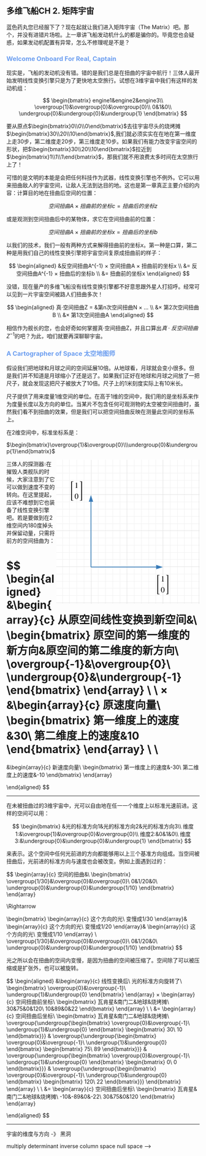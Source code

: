## 多维飞船CH 2. 矩阵宇宙

蓝色药丸您已经服下了？现在起就让我们进入矩阵宇宙（The Matrix）吧。那个，并没有进错片场啦。上一章讲飞船发动机什么的都是骗你的。毕竟您也会疑惑，如果发动机配置有异常，怎么不修理呢是不是？

### <span style="color:#6c9ef0" /> **Welcome Onboard For Real, Captain**

现实是，飞船的发动机没有错。错的是我们总是在扭曲的宇宙中航行！三体人最开始发明线性变换引擎只是为了更快地太空旅行。试想在3维宇宙中我们有这样的发动机组：

$$
\begin{bmatrix}
engine1&engine2&engine3\\ 
\overgroup{1}&\overgroup{0}&\overgroup{0}\\
0&1&0\\
\undergroup{0}&\undergroup{0}&\undergroup{1}
\end{bmatrix}
$$

要从原点$\begin{bmatrix}0\\0\\0\end{bmatrix}$去往宇宙尽头的烧烤摊$\begin{bmatrix}30\\20\\10\end{bmatrix}$,我们就必须实实在在地在第一维度上走30步，第二维度走20步，第三维度走10步。如果我们有能力改变宇宙空间的形状，把$\begin{bmatrix}30\\20\\10\end{bmatrix}$拉近到$\begin{bmatrix}1\\1\\1\end{bmatrix}$，那我们就不用浪费太多时间在太空旅行上了！

可惜的是文明的本能是会把任何科技作为武器，线性变换引擎也不例外。它可以用来扭曲敌人的宇宙空间，让敌人无法到达目的地。这也是第一章真正主要介绍的内容：计算目的地在扭曲后空间的位置：

$$
空间扭曲A × 扭曲前的坐标c = 扭曲后的坐标z
$$

或是观测到空间扭曲后中的某物体，求它在空间扭曲前的位置：

$$
空间扭曲A × 扭曲前的坐标x = 扭曲后的坐标b
$$

以我们的技术，我们一般有两种方式来解得扭曲前的坐标$x$。第一种是口算，第二种是用我们自己的线性变换引擎把宇宙空间复原成扭曲前的样子：

$$
\begin{aligned}
&反空间扭曲A^{-1} × 空间扭曲A × 扭曲前的坐标x \\
&= 反空间扭曲A^{-1} × 扭曲后的坐标b \\
&= 扭曲前的坐标x
\end{aligned}
$$

没错，现在量产的多维飞船没有线性变换引擎都不好意思跟外星人打招呼。经常可以见到一片宇宙空间被路人们扭曲多次！

$$
\begin{aligned}
真·空间扭曲Z = &第n次空间扭曲N × ... \\
&× 第2次空间扭曲B \\
&× 第1次空间扭曲A
\end{aligned}
$$

相信作为舰长的您，也会好奇如何掌握真·空间扭曲Z，并且口算出$真·反空间扭曲Z^{-1}$的吧？为此，咱们就要再深聊聊宇宙。

### <span style="color:#6c9ef0"/> **A Cartographer of Space 太空地图师**

假设我们把地球和月球之间的空间延展10倍。从地球看，月球就会变小很多。但是我们并不知道是月球缩小了还是远了。如果我们正好在地球和月球之间放了一把尺子，就会发现这把尺子被放大了10倍。尺子上的1米刻度实际上有10米长。

尺子提供了用来度量1维空间的单位。在高于1维的空间中，我们用的是坐标系来作为度量长度以及方向的单位。当某片不包含任何可观测物的太空被空间扭曲时，虽然我们看不到扭曲的效果，但是我们可以把空间扭曲反映在测量此空间的坐标系上。

在2维空间中，标准坐标系是：

$\begin{bmatrix}\overgroup{1}&\overgroup{0}\\\undergroup{0}&\undergroup{1}\end{bmatrix}$

<img align="right" src="https://raw.githubusercontent.com/fengthedroid/spacetravelguide/master/resources/ch2-1.png">

三体人的探测器💧在摧毁人类舰队的时候，大家注意到了它可以做到速度不变的转向。在这里提起，应该不难想到它也装备了线性变换引擎吧。若是要做到在2维空间内180度掉头并保留动量，只需将前方的空间扭曲为：

$$
\begin{aligned}
&\begin{array}{c}
   从原空间线性变换到新空间&\\
   \begin{bmatrix} 
   原空间的第一维度的新方向&原空间的第二维度的新方向\\
\overgroup{-1}&\overgroup{0}\\
\undergroup{0}&\undergroup{-1}
\end{bmatrix}
\end{array}
\\
\\
×
&\begin{array}{c}
原速度向量\\
\begin{bmatrix} 
第一维度上的速度&30\\
第二维度上的速度&10
\end{bmatrix}
\end{array}
\\
\\
=
&\begin{array}{c}
新速度向量\\
\begin{bmatrix} 
第一维度上的速度&-30\\
第二维度上的速度&-10
\end{bmatrix}
\end{array}


\end{aligned}
$$



-----
在未被扭曲过的3维宇宙中，光可以自由地在任一一个维度上以标准光速前进。这样的空间可以用：

$$
\begin{bmatrix}
&光的标准方向1&光的标准方向2&光的标准方向3\\ 
维度1:&\overgroup{1}&\overgroup{0}&\overgroup{0}\\
维度2:&0&1&0\\
维度3:&\undergroup{0}&\undergroup{0}&\undergroup{1}
\end{bmatrix}
$$

来表示。这个空间中任何光前进的方向都能够用以上三个基准方向组成。当空间被扭曲后，光前进的标准方向与速度也会被改变。例如上面遇到过的：

$$
\begin{array}{c}
   空间的扭曲&\\
   \begin{bmatrix} 
\overgroup{1/30}&\overgroup{0}&\overgroup{0}\\
0&1/20&0\\
\undergroup{0}&\undergroup{0}&\undergroup{1/10}
\end{bmatrix}
\end{array}

\Rightarrow


\begin{bmatrix} 
\begin{array}{c}
这个方向的光\\
变慢成1/30
\end{array}&
\begin{array}{c}
这个方向的光\\
变慢成1/20
\end{array}&
\begin{array}{c}
这个方向的光\\
变慢成1/10
\end{array}
\\
\overgroup{1/30}&\overgroup{0}&\overgroup{0}\\
0&1/20&0\\
\undergroup{0}&\undergroup{0}&\undergroup{1/10}
\end{bmatrix}
$$

光之所以会在扭曲的空间内变慢，是因为扭曲的空间被压缩了。空间除了可以被压缩或是扩张外，也可以被旋转。

$$
\begin{aligned}
&\begin{array}{c}
   线性变换后\\
   光的标准方向旋转了\\
   \begin{bmatrix} 
\overgroup{0}&\overgroup{-1}\\
\undergroup{1}&\undergroup{0}
\end{bmatrix}
\end{array}
×
\begin{array}{c}
空间扭曲前坐标\\
\begin{bmatrix} 
瓦肯星&南门二&地球&烧烤摊\\
30&75&0&120\\
10&89&0&22
\end{bmatrix}
\end{array}
\\
\\
&=
\begin{array}{c}
空间扭曲后坐标\\
\begin{bmatrix} 
瓦肯星&南门二&地球&烧烤摊\\
\overgroup{\undergroup{\begin{bmatrix} 
\overgroup{0}&\overgroup{-1}\\
\undergroup{1}&\undergroup{0}
\end{bmatrix}
\begin{bmatrix} 
30\\
10
\end{bmatrix}}}
&
\overgroup{\undergroup{\begin{bmatrix} 
\overgroup{0}&\overgroup{-1}\\
\undergroup{1}&\undergroup{0}
\end{bmatrix}
\begin{bmatrix} 
75\\
89
\end{bmatrix}}}
&
\overgroup{\undergroup{\begin{bmatrix} 
\overgroup{0}&\overgroup{-1}\\
\undergroup{1}&\undergroup{0}
\end{bmatrix}
\begin{bmatrix} 
0\\
0
\end{bmatrix}}}
&
\overgroup{\undergroup{\begin{bmatrix} 
\overgroup{0}&\overgroup{-1}\\
\undergroup{1}&\undergroup{0}
\end{bmatrix}
\begin{bmatrix} 
120\\
22
\end{bmatrix}}}
\end{bmatrix}
\end{array}
\\
\\
&=
\begin{array}{c}
空间扭曲后坐标\\
\begin{bmatrix} 
瓦肯星&南门二&地球&烧烤摊\\
-10&-89&0&-22\\
30&75&0&120
\end{bmatrix}
\end{array}

\end{aligned}
$$


-----


宇宙的维度与方向 -》 黑洞

multiply
determinant
inverse
column space
null space -->
